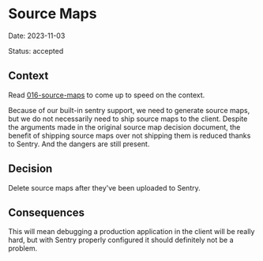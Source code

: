 # Source Maps

Date: 2023-11-03

Status: accepted

## Context

Read [016-source-maps](016-source-maps.md) to come up to speed on the context.

Because of our built-in sentry support, we need to generate source maps, but we
do not necessarily need to ship source maps to the client. Despite the arguments
made in the original source map decision document, the benefit of shipping
source maps over not shipping them is reduced thanks to Sentry. And the dangers
are still present.

## Decision

Delete source maps after they've been uploaded to Sentry.

## Consequences

This will mean debugging a production application in the client will be really
hard, but with Sentry properly configured it should definitely not be a problem.
